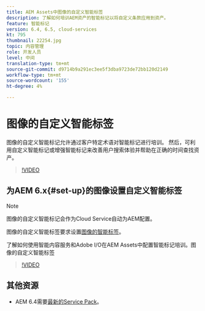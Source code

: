 ```yaml
---
title: AEM Assets中图像的自定义智能标签
description: 了解如何培训AEM资产的智能标记以将自定义条款应用到资产。
feature: 智能标记
version: 6.4, 6.5, cloud-services
kt: 795
thumbnail: 22254.jpg
topic: 内容管理
role: 开发人员
level: 中间
translation-type: tm+mt
source-git-commit: d9714b9a291ec3ee5f3dba9723de72bb120d2149
workflow-type: tm+mt
source-wordcount: '155'
ht-degree: 4%

---
```



# 图像的自定义智能标签

图像的自定义智能标记允许通过客户特定术语对智能标记进行培训。
然后，可利用自定义智能标记或增强智能标记来改善用户搜索体验并帮助在正确的时间查找资产。

>[!VIDEO](https://video.tv.adobe.com/v/22254/?quality=12&learn=on)

## 为AEM 6.x{#set-up}的图像设置自定义智能标签

>[!NOTE]
> 图像的自定义智能标记会作为Cloud Service自动为AEM配置。

图像的自定义智能标签要求设置[图像的智能标签](./image-smart-tags.md#set-up)。

了解如何使用智能内容服务和Adobe I/O在AEM Assets中配置智能标记培训。图像的自定义智能标签

>[!VIDEO](https://video.tv.adobe.com/v/23405/?quality=12&learn=on)

## 其他资源

* AEM 6.4需要[最新的Service Pack](https://docs.adobe.com/content/help/en/experience-manager-release-information/aem-release-updates/aem-releases-updates.html#aem-64)。


